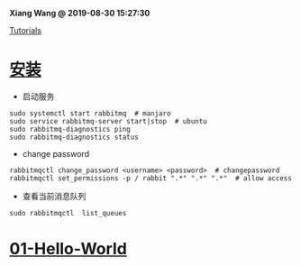 **Xiang Wang @ 2019-08-30 15:27:30**

[Tutorials](https://www.rabbitmq.com/getstarted.html)

# [安装](https://www.rabbitmq.com/install-debian.html#managing-service)
* 启动服务
```
sudo systemctl start rabbitmq  # manjaro
sudo service rabbitmq-server start|stop  # ubuntu
sudo rabbitmq-diagnostics ping
sudo rabbitmq-diagnostics status
```
* change password  
````
rabbitmqctl change_password <username> <password>  # changepassword
rabbitmqctl set_permissions -p / rabbit ".*" ".*" ".*"  # allow access
````
* 查看当前消息队列
```
sudo rabbitmqctl  list_queues
```

# [01-Hello-World](https://www.rabbitmq.com/tutorials/tutorial-one-python.html)

